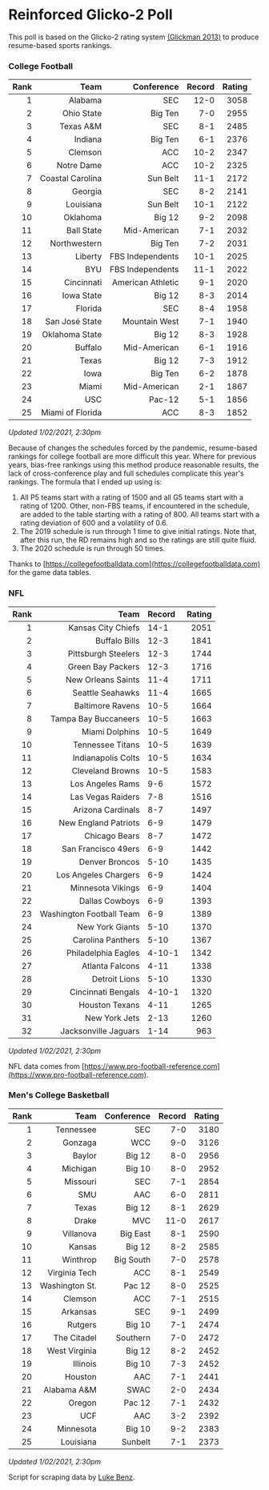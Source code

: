# Reinforced Glicko-2 Poll

This poll is based on the Glicko-2 rating system [\(Glickman 2013\)](http://glicko.net/glicko/glicko2.pdf) to produce resume-based sports rankings.

### College Football
| Rank  | Team                 | Conference           | Record   | Rating |
| ---:  | ---:                 | ---:                 | ---:     | ---:   |
| 1     | Alabama              | SEC                  | 12-0     | 3058   |
| 2     | Ohio State           | Big Ten              | 7-0      | 2955   |
| 3     | Texas A&M            | SEC                  | 8-1      | 2485   |
| 4     | Indiana              | Big Ten              | 6-1      | 2376   |
| 5     | Clemson              | ACC                  | 10-2     | 2347   |
| 6     | Notre Dame           | ACC			      | 10-2     | 2325   |
| 7     | Coastal Carolina     | Sun Belt             | 11-1     | 2172   |
| 8     | Georgia              | SEC                  | 8-2      | 2141   |
| 9     | Louisiana            | Sun Belt             | 10-1     | 2122   |
| 10    | Oklahoma             | Big 12               | 9-2      | 2098   |
| 11    | Ball State           | Mid-American         | 7-1      | 2032   |
| 12    | Northwestern         | Big Ten              | 7-2      | 2031   |
| 13    | Liberty              | FBS Independents     | 10-1     | 2025   |
| 14    | BYU                  | FBS Independents     | 11-1     | 2022   |
| 15    | Cincinnati           | American Athletic    | 9-1      | 2020   |
| 16    | Iowa State           | Big 12               | 8-3      | 2014   |
| 17    | Florida              | SEC                  | 8-4      | 1958   |
| 18    | San José State       | Mountain West        | 7-1      | 1940   |
| 19    | Oklahoma State       | Big 12               | 8-3      | 1928   |
| 20    | Buffalo              | Mid-American         | 6-1      | 1916   |
| 21    | Texas                | Big 12               | 7-3      | 1912   |
| 22    | Iowa                 | Big Ten              | 6-2      | 1878   |
| 23    | Miami		           | Mid-American         | 2-1      | 1867   |
| 24    | USC                  | Pac-12               | 5-1      | 1856   |
| 25    | Miami of Florida     | ACC                  | 8-3      | 1852   |
_Updated 1/02/2021, 2:30pm_

Because of changes the schedules forced by the pandemic, resume-based rankings for college football are more difficult this year. Where for previous years, bias-free rankings using this method produce reasonable results, the lack of cross-conference play and full schedules complicate this year's rankings. The formula that I ended up using is:

1. All P5 teams start with a rating of 1500 and all G5 teams start with a rating of 1200. Other, non-FBS teams, if encountered in the schedule, are added to the table starting with a rating of 800. All teams start with a rating deviation of 600 and a volatility of 0.6.
2. The 2019 schedule is run through 1 time to give initial ratings. Note that, after this run, the RD remains high and so the ratings are still quite fluid.
3. The 2020 schedule is run through 50 times.

Thanks to [https://collegefootballdata.com](https://collegefootballdata.com) for the game data tables.

### NFL
| Rank  | Team                       | Record   | Rating |
| ---:  | ---:                       | :---     | ---:   |
| 1     | Kansas City Chiefs         | 14-1     | 2051   |
| 2     | Buffalo Bills              | 12-3     | 1841   |
| 3     | Pittsburgh Steelers        | 12-3     | 1744   |
| 4     | Green Bay Packers          | 12-3     | 1716   |
| 5     | New Orleans Saints         | 11-4     | 1711   |
| 6     | Seattle Seahawks           | 11-4     | 1665   |
| 7     | Baltimore Ravens           | 10-5     | 1664   |
| 8     | Tampa Bay Buccaneers       | 10-5     | 1663   |
| 9     | Miami Dolphins             | 10-5     | 1649   |
| 10    | Tennessee Titans           | 10-5     | 1639   |
| 11    | Indianapolis Colts         | 10-5     | 1634   |
| 12    | Cleveland Browns           | 10-5     | 1583   |
| 13    | Los Angeles Rams           | 9-6      | 1572   |
| 14    | Las Vegas Raiders          | 7-8      | 1516   |
| 15    | Arizona Cardinals          | 8-7      | 1497   |
| 16    | New England Patriots       | 6-9      | 1479   |
| 17    | Chicago Bears              | 8-7      | 1472   |
| 18    | San Francisco 49ers        | 6-9      | 1442   |
| 19    | Denver Broncos             | 5-10     | 1435   |
| 20    | Los Angeles Chargers       | 6-9      | 1424   |
| 21    | Minnesota Vikings          | 6-9      | 1404   |
| 22    | Dallas Cowboys             | 6-9      | 1393   |
| 23    | Washington Football Team   | 6-9      | 1389   |
| 24    | New York Giants            | 5-10     | 1370   |
| 25    | Carolina Panthers          | 5-10     | 1367   |
| 26    | Philadelphia Eagles        | 4-10-1   | 1342   |
| 27    | Atlanta Falcons            | 4-11     | 1338   |
| 28    | Detroit Lions              | 5-10     | 1330   |
| 29    | Cincinnati Bengals         | 4-10-1   | 1320   |
| 30    | Houston Texans             | 4-11     | 1265   |
| 31    | New York Jets              | 2-13     | 1260   |
| 32    | Jacksonville Jaguars       | 1-14     | 963    |
_Updated 1/02/2021, 2:30pm_

NFL data comes from [https://www.pro-football-reference.com](https://www.pro-football-reference.com).

### Men's College Basketball
| Rank  | Team                 | Conference | Record   | Rating |
| ---:  | ---:                 | ---:       | ---:     | ---:   |
| 1     | Tennessee            | SEC        | 7-0      | 3180   |
| 2     | Gonzaga              | WCC        | 9-0      | 3126   |
| 3     | Baylor               | Big 12     | 8-0      | 2956   |
| 4     | Michigan             | Big 10     | 8-0      | 2952   |
| 5     | Missouri             | SEC        | 7-1      | 2854   |
| 6     | SMU                  | AAC        | 6-0      | 2811   |
| 7     | Texas                | Big 12     | 8-1      | 2629   |
| 8     | Drake                | MVC        | 11-0     | 2617   |
| 9     | Villanova            | Big East   | 8-1      | 2590   |
| 10    | Kansas               | Big 12     | 8-2      | 2585   |
| 11    | Winthrop             | Big South  | 7-0      | 2578   |
| 12    | Virginia Tech        | ACC        | 8-1      | 2549   |
| 13    | Washington St.       | Pac 12     | 8-0      | 2525   |
| 14    | Clemson              | ACC        | 7-1      | 2515   |
| 15    | Arkansas             | SEC        | 9-1      | 2499   |
| 16    | Rutgers              | Big 10     | 7-1      | 2474   |
| 17    | The Citadel          | Southern   | 7-0      | 2472   |
| 18    | West Virginia        | Big 12     | 8-2      | 2452   |
| 19    | Illinois             | Big 10     | 7-3      | 2452   |
| 20    | Houston              | AAC        | 7-1      | 2441   |
| 21    | Alabama A&M          | SWAC       | 2-0      | 2434   |
| 22    | Oregon               | Pac 12     | 7-1      | 2432   |
| 23    | UCF                  | AAC        | 3-2      | 2392   |
| 24    | Minnesota            | Big 10     | 9-2      | 2383   |
| 25    | Louisiana            | Sunbelt    | 7-1      | 2373   |
_Updated 1/02/2021, 2:30pm_

Script for scraping data by [Luke Benz](https://github.com/lbenz730/NCAA_Hoops).
